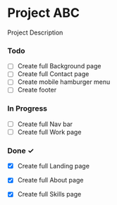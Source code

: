# Project ABC

Project Description

### Todo

- [ ] Create full Background page  
- [ ] Create full Contact page  
- [ ] Create mobile hamburger menu  
- [ ] Create footer  

### In Progress

- [ ] Create full Nav bar  
- [ ] Create full Work page  

### Done ✓

- [x] Create full Landing page  
- [x] Create full About page  
- [x] Create full Skills page  

